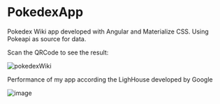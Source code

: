 # PokedexApp

 Pokedex Wiki app developed with Angular and Materialize CSS. Using Pokeapi as source for data.
 
 Scan the QRCode to see the result:
 


![pokedexWiki](https://user-images.githubusercontent.com/103668139/197875814-ca3a2aed-bb63-4ea2-86a0-930fd2a9daf9.png)


Performance of my app according the LighHouse developed by Google

![image](https://user-images.githubusercontent.com/103668139/197879111-4aa11040-7450-43e5-92d7-704cf784006d.png)
